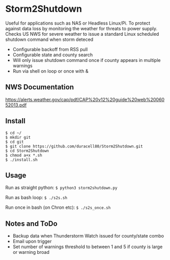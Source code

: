 # Storm2Shutdown
Useful for applications such as NAS or Headless Linux/Pi. To protect against data loss by monitoring the weather for threats to power supply. Checks US NWS for severe weather to issue a standard Linux scheduled shutdown command when storm deteced
- Configurable backoff from RSS pull
- Configurable state and county search
- Will only issue shutdown command once if county appears in multiple warnings
- Run via shell on loop or once with &

## NWS Documentation
https://alerts.weather.gov/cap/pdf/CAP%20v12%20guide%20web%2006052013.pdf

## Install
```
$ cd ~/
$ mkdir git
$ cd git
$ git clone https://github.com/duracell80/Storm2Shutdown.git
$ cd Storm2Shutdown
$ chmod a+x *.sh
$ ./install.sh
```

## Usage
Run as straight python:
`
$ python3 storm2shutdown.py
`

Run as bash loop:
`
$ ./s2s.sh
`

Run once in bash (on Chron etc):
`
$ ./s2s_once.sh
`

## Notes and ToDo
- Backup data when Thunderstorm Watch issued for county/state combo
- Email upon trigger
- Set number of warnings threshold to between 1 and 5 if county is large or warning broad
